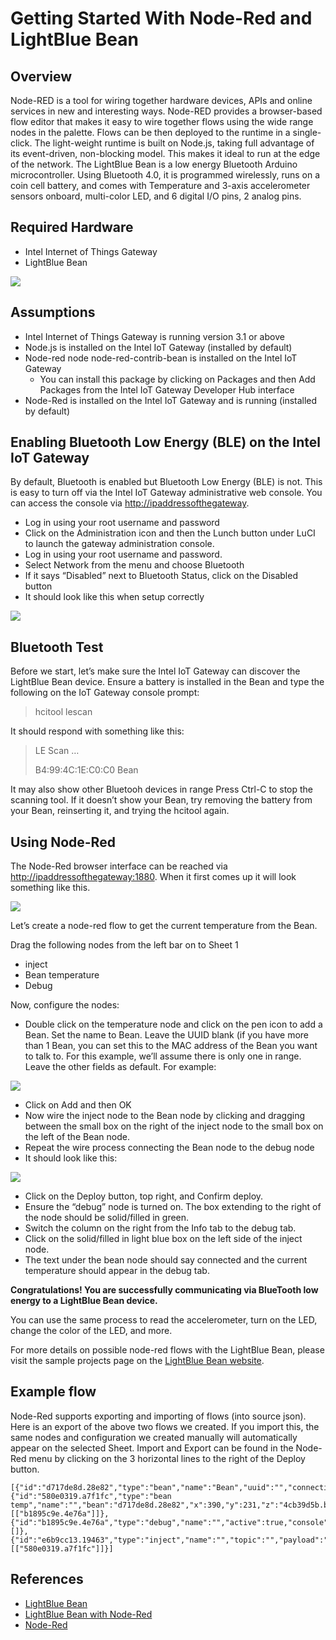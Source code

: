# Getting Started With Node-Red and LightBlue Bean #
<cr>

## Overview ##
Node-RED is a tool for wiring together hardware devices, APIs and online services in new and interesting ways. Node-RED provides a browser-based flow editor that makes it easy to wire together flows using the wide range nodes in the palette. Flows can be then deployed to the runtime in a single-click. The light-weight runtime is built on Node.js, taking full advantage of its event-driven, non-blocking model. This makes it ideal to run at the edge of the network. The LightBlue Bean is a low energy Bluetooth Arduino microcontroller. Using Bluetooth 4.0, it is programmed wirelessly, runs on a coin cell battery, and comes with Temperature and 3-axis accelerometer sensors onboard, multi-color LED, and 6 digital I/O pins, 2 analog pins.

## Required Hardware ##
-   Intel Internet of Things Gateway
-   LightBlue Bean

![](http://msbreton-iotwb1.fm.intel.com/root/iotg_recipes/raw/master/Getting%20Started%20With%20Node-Red%20and%20LightBlue%20Bean/images/image1.png)

## Assumptions ##
-   Intel Internet of Things Gateway is running version 3.1 or above
-   Node.js is installed on the Intel IoT Gateway (installed by default)
-   Node-red node node-red-contrib-bean is installed on the Intel IoT Gateway
	- You can install this package by clicking on Packages and then Add Packages from the Intel IoT Gateway Developer Hub interface
-   Node-Red is installed on the Intel IoT Gateway and is running (installed by default)

## Enabling Bluetooth Low Energy (BLE) on the Intel IoT Gateway ##
By default, Bluetooth is enabled but Bluetooth Low Energy (BLE) is not.
This is easy to turn off via the Intel IoT Gateway administrative web
console. You can access the console via <http://ipaddressofthegateway>.

-   Log in using your root username and password
-   Click on the Administration icon and then the Lunch button under LuCI to launch the gateway administration console.
-   Log in using your root username and password.
-   Select Network from the menu and choose Bluetooth
-   If it says “Disabled” next to Bluetooth Status, click on the Disabled button
-	It should look like this when setup correctly

![](http://msbreton-iotwb1.fm.intel.com/root/iotg_recipes/raw/master/Getting%20Started%20With%20Node-Red%20and%20LightBlue%20Bean/images/image2.png)

## Bluetooth Test ##
Before we start, let’s make sure the Intel IoT Gateway can discover the LightBlue Bean device. Ensure a battery is installed in the Bean and type the following on the IoT Gateway console prompt: 

>hcitool lescan

It should respond with something like this:

>LE Scan …
>
>B4:99:4C:1E:C0:C0 Bean


It may also show other Bluetooh devices in range
Press Ctrl-C to stop the scanning tool. If it doesn’t show your Bean, try removing the battery from your Bean, reinserting it, and trying the hcitool again.

## Using Node-Red ##
The Node-Red browser interface can be reached via
<http://ipaddressofthegateway:1880>. When it first comes up it will look
something like this.

![](http://msbreton-iotwb1.fm.intel.com/root/iotg_recipes/raw/master/Getting%20Started%20With%20Node-Red%20and%20LightBlue%20Bean/images/image3.png)

Let’s create a node-red flow to get the current temperature from the
Bean.

Drag the following nodes from the left bar on to Sheet 1

-   inject
-   Bean temperature
-   Debug

Now, configure the nodes:

-   Double click on the temperature node and click on the pen icon to add a Bean. Set the name to Bean. Leave the UUID blank (if you have more than 1 Bean, you can set this to the MAC address of the Bean you want to talk to. For this example, we’ll assume there is only one in range. Leave the other fields as default. For example:

![](http://msbreton-iotwb1.fm.intel.com/root/iotg_recipes/raw/master/Getting%20Started%20With%20Node-Red%20and%20LightBlue%20Bean/images/image4.png)

-   Click on Add and then OK
-   Now wire the inject node to the Bean node by clicking and dragging between the small box on the right of the inject node to the small box on the left of the Bean node.
-   Repeat the wire process connecting the Bean node to the debug node
-   It should look like this:

![](http://msbreton-iotwb1.fm.intel.com/root/iotg_recipes/raw/master/Getting%20Started%20With%20Node-Red%20and%20LightBlue%20Bean/images/image5.png)

-   Click on the Deploy button, top right, and Confirm deploy.
-   Ensure the “debug” node is turned on. The box extending to the right of the node should be solid/filled in green.
-   Switch the column on the right from the Info tab to the debug tab.
-   Click on the solid/filled in light blue box on the left side of the inject node.
-   The text under the bean node should say connected and the current temperature should appear in the debug tab.

**Congratulations! You are successfully communicating via BlueTooth low energy to a LightBlue Bean device.**

You can use the same process to read the accelerometer, turn on the LED, change the color of the LED, and more. 

For more details on possible node-red flows with the LightBlue Bean, please visit the sample projects page on the [LightBlue Bean website](http://legacy.punchthrough.com/bean/node-red-example-projects/).

## Example flow ##
Node-Red supports exporting and importing of flows (into source json).
Here is an export of the above two flows we created. If you import this,
the same nodes and configuration we created manually will automatically
appear on the selected Sheet. Import and Export can be found in the
Node-Red menu by clicking on the 3 horizontal lines to the right of the
Deploy button.

	[{"id":"d717de8d.28e82","type":"bean","name":"Bean","uuid":"","connectiontype":"timeout","connectiontimeout":"60"},{"id":"580e0319.a7f1fc","type":"bean temp","name":"","bean":"d717de8d.28e82","x":390,"y":231,"z":"4cb39d5b.b34c64","wires":[["b1895c9e.4e76a"]]},{"id":"b1895c9e.4e76a","type":"debug","name":"","active":true,"console":"false","complete":"payload","x":626,"y":231,"z":"4cb39d5b.b34c64","wires":[]},{"id":"e6b9cc13.19463","type":"inject","name":"","topic":"","payload":"","payloadType":"date","repeat":"","crontab":"","once":false,"x":160,"y":231,"z":"4cb39d5b.b34c64","wires":[["580e0319.a7f1fc"]]}]

## References ##
-   [LightBlue Bean](http://legacy.punchthrough.com/bean/)
-   [LightBlue Bean with Node-Red](http://legacy.punchthrough.com/bean/node-red/)
-   [Node-Red](http://nodered.org/)


